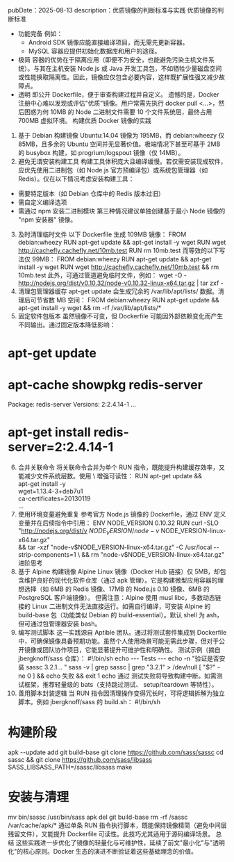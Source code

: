 pubDate：2025-08-13
description：优质镜像的判断标准与实践
优质镜像的判断标准
- 功能完备
  例如：
  - Android SDK 镜像应能直接编译项目，而无需先更新容器。
  - MySQL 容器应提供初始化数据库和用户的途径。
- 极简
容器的优势在于隔离应用（即便不为安全，也能避免污染主机文件系统）。与其在主机安装 Node.js 或 Java 开发工具包，不如牺牲少量磁盘空间或性能换取隔离性。因此，镜像应仅包含必要内容，这样既扩展性强又减少故障点。
- 透明
即公开 Dockerfile，便于审查构建过程并自定义。
遗憾的是，Docker 注册中心难以发现或评估"优质"镜像。用户常需先执行 docker pull <...>，然后困惑为何 10MB 的 Node 二进制文件需要 10 个文件系统层，最终占用 700MB 虚拟环境。
构建优质 Docker 镜像的实践
1. 基于 Debian 构建镜像
Ubuntu:14.04 镜像为 195MB，而 debian:wheezy 仅 85MB，且多余的 Ubuntu 空间并无显著价值。极端情况下甚至可基于 2MB 的 busybox 构建，如 progrium/logspout 镜像（仅 14MB）。
2. 避免无谓安装构建工具
构建工具体积庞大且编译缓慢。若仅需安装现成软件，应优先使用二进制包（如 Node.js 官方预编译包）或系统包管理器（如 Redis）。仅在以下情况考虑安装构建工具：
  - 需要特定版本（如 Debian 仓库中的 Redis 版本过旧）
  - 需自定义编译选项
  - 需通过 npm 安装二进制模块
第三种情况建议单独创建基于最小 Node 镜像的 "npm 安装器" 镜像。
3. 及时清理临时文件
以下 Dockerfile 生成 109MB 镜像：
FROM debian:wheezy
RUN apt-get update && apt-get install -y wget
RUN wget http://cachefly.cachefly.net/10mb.test
RUN rm 10mb.test
而等效的以下写法仅 99MB：
FROM debian:wheezy
RUN apt-get update && apt-get install -y wget
RUN wget http://cachefly.cachefly.net/10mb.test && rm 10mb.test
此外，可通过管道避免临时文件，例如：
wget -O - http://nodejs.org/dist/v0.10.32/node-v0.10.32-linux-x64.tar.gz | tar zxf -
4. 清理包管理器缓存
apt-get update 会生成冗余的 /var/lib/apt/lists/ 数据。清理后可节省数 MB 空间：
FROM debian:wheezy
RUN apt-get update && apt-get install -y wget && rm -rf /var/lib/apt/lists/*
5. 固定软件包版本
虽然镜像不可变，但 Dockerfile 可能因外部依赖变化而产生不同输出。通过固定版本降低影响：
# apt-get update
# apt-cache showpkg redis-server
Package: redis-server
Versions:
2:2.4.14-1
...
# apt-get install redis-server=2:2.4.14-1

6. 合并关联命令
将关联命令合并为单个 RUN 指令，既能提升构建缓存效率，又能减少文件系统层数。使用 \ 增强可读性：
RUN apt-get update && \
    apt-get install -y \
        wget=1.13.4-3+deb7u1 \
        ca-certificates=20130119 \
        ...
7. 使用环境变量避免重复
参考官方 Node.js 镜像的 Dockerfile，通过 ENV 定义变量并在后续指令中引用：
ENV NODE_VERSION 0.10.32
RUN curl -SLO "http://nodejs.org/dist/v
$NODE_VERSION/node-v$
NODE_VERSION-linux-x64.tar.gz" \
    && tar -xzf "node-v$NODE_VERSION-linux-x64.tar.gz" -C /usr/local --strip-components=1 \
    && rm "node-v$NODE_VERSION-linux-x64.tar.gz"
进阶思考
1. 基于 Alpine 构建镜像
Alpine Linux 镜像（Docker Hub 链接）仅 5MB，却包含维护良好的现代化软件仓库（通过 apk 管理）。它是构建微型应用容器的理想选择（如 6MB 的 Redis 镜像、17MB 的 Node.js 0.10 镜像、6MB 的 PostgreSQL 客户端镜像）。
但需注意：Alpine 使用 musl libc，多数动态链接的 Linux 二进制文件无法直接运行。如需自行编译，可安装 Alpine 的 build-base 包（功能类似 Debian 的 build-essential）。默认 shell 为 ash，但可通过包管理器安装 bash。
2. 编写测试脚本
这一实践源自 Aptible 团队。通过将测试套件集成到 Dockerfile 中，可确保镜像具备预期功能。虽然个人使用场景可能无需此步骤，但对于公开镜像或团队协作项目，它能显著提升可维护性和明确性。
测试示例（摘自 jbergknoff/sass 仓库）：
#!/bin/sh
echo --- Tests ---
echo -n "验证是否安装 sassc 3.2.1... "
sass -v | grep sassc | grep "3.2.1" > /dev/null
[ "$?" -ne 0 ] && echo 失败 && exit 1
echo 通过
测试失败将导致构建中断。如需测试框架，推荐轻量级的 bats（支持跳过测试、 setup/teardown 等特性）。
3. 善用脚本封装逻辑
当 RUN 指令因清理操作变得冗长时，可将逻辑拆解为独立脚本。例如 jbergknoff/sass 的 build.sh：
#!/bin/sh
# 构建阶段
apk --update add git build-base
git clone https://github.com/sass/sassc
cd sassc && git clone https://github.com/sass/libsass
SASS_LIBSASS_PATH=/sassc/libsass make

# 安装与清理
mv bin/sassc /usr/bin/sass
apk del git build-base
rm -rf /sassc /var/cache/apk/*
通过单条 RUN 指令执行脚本，既能保持镜像精简（避免中间层残留文件），又能提升 Dockerfile 可读性。此技巧尤其适用于源码编译场景。
总结
这些实践进一步优化了镜像的轻量化与可维护性，延续了前文"最小化"与"透明化"的核心原则。Docker 生态的演进不断验证着这些基础理念的价值。
